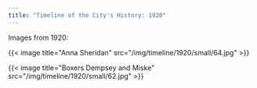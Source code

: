 ```yaml
---
title: "Timeline of the City's History: 1920"
---
```

Images from 1920:

{{< image title="Anna Sheridan" src="/img/timeline/1920/small/64.jpg" >}}

{{< image title="Boxers Dempsey and Miske" src="/img/timeline/1920/small/62.jpg" >}}
